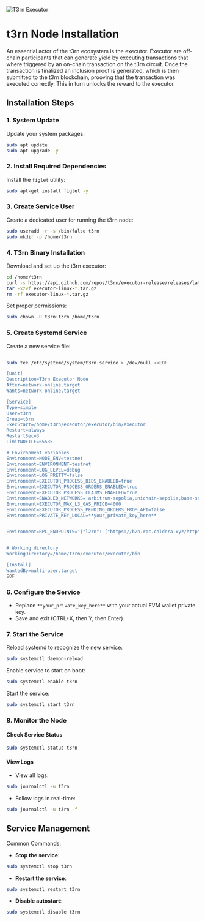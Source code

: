 ![T3rn Executor](https://github.com/0xAJPanda/t3rn-executor/blob/main/1500x500.jpg)
# t3rn Node Installation

An essential actor of the t3rn ecosystem is the executor. Executor are off-chain participants that can generate yield by executing transactions that where triggered by an on-chain transaction on the t3rn circuit. Once the transaction is finalized an inclusion proof is generated, which is then submitted to the t3rn blockchain, prooving that the transaction was executed correctly. This in turn unlocks the reward to the executor.

## Installation Steps

### 1. System Update
Update your system packages:

```bash
sudo apt update
sudo apt upgrade -y
```

### 2. Install Required Dependencies
Install the `figlet` utility:

```bash
sudo apt-get install figlet -y
```

### 3. Create Service User
Create a dedicated user for running the t3rn node:

```bash
sudo useradd -r -s /bin/false t3rn
sudo mkdir -p /home/t3rn
```

### 4. T3rn Binary Installation
Download and set up the t3rn executor:

```bash
cd /home/t3rn
curl -s https://api.github.com/repos/t3rn/executor-release/releases/latest | grep -Po '"tag_name": "\K.*?(?=")' | xargs -I {} wget https://github.com/t3rn/executor-release/releases/download/{}/executor-linux-{}.tar.gz
tar -xzvf executor-linux-*.tar.gz
rm -rf executor-linux-*.tar.gz
```

Set proper permissions:

```bash
sudo chown -R t3rn:t3rn /home/t3rn
```

### 5. Create Systemd Service
Create a new service file:

```bash

sudo tee /etc/systemd/system/t3rn.service > /dev/null <<EOF

[Unit]
Description=T3rn Executor Node
After=network-online.target
Wants=network-online.target

[Service]
Type=simple
User=t3rn
Group=t3rn
ExecStart=/home/t3rn/executor/executor/bin/executor
Restart=always
RestartSec=3
LimitNOFILE=65535

# Environment variables
Environment=NODE_ENV=testnet
Environment=ENVIRONMENT=testnet
Environment=LOG_LEVEL=debug
Environment=LOG_PRETTY=false
Environment=EXECUTOR_PROCESS_BIDS_ENABLED=true
Environment=EXECUTOR_PROCESS_ORDERS_ENABLED=true
Environment=EXECUTOR_PROCESS_CLAIMS_ENABLED=true
Environment=ENABLED_NETWORKS='arbitrum-sepolia,unichain-sepolia,base-sepolia,optimism-sepolia,l2rn'
Environment=EXECUTOR_MAX_L3_GAS_PRICE=4000
Environment=EXECUTOR_PROCESS_PENDING_ORDERS_FROM_API=false
Environment=PRIVATE_KEY_LOCAL=**your_private_key_here**


Environment=RPC_ENDPOINTS='{"l2rn": ["https://b2n.rpc.caldera.xyz/http"],"arbt": ["https://arbitrum-sepolia.drpc.org", "https://sepolia-rollup.arbitrum.io/rpc"],"bast": ["https://base-sepolia-rpc.publicnode.com", "https://base-sepolia.drpc.org"],"opst": ["https://sepolia.optimism.io", "https://optimism-sepolia.drpc.org"],"unit": ["https://unichain-sepolia.drpc.org","https://sepolia.unichain.org"]'


# Working directory
WorkingDirectory=/home/t3rn/executor/executor/bin

[Install]
WantedBy=multi-user.target
EOF
```

### 6. Configure the Service

- Replace `**your_private_key_here**` with your actual EVM wallet private key.
- Save and exit (CTRL+X, then Y, then Enter).

### 7. Start the Service

Reload systemd to recognize the new service:

```bash
sudo systemctl daemon-reload
```

Enable service to start on boot:

```bash
sudo systemctl enable t3rn
```

Start the service:

```bash
sudo systemctl start t3rn
```

### 8. Monitor the Node

#### Check Service Status

```bash
sudo systemctl status t3rn
```

#### View Logs

- View all logs:

```bash
sudo journalctl -u t3rn
```

- Follow logs in real-time:

```bash
sudo journalctl -u t3rn -f
```

## Service Management

Common Commands:

- **Stop the service**: 

```bash
sudo systemctl stop t3rn
```

- **Restart the service**: 

```bash
sudo systemctl restart t3rn
```

- **Disable autostart**: 

```bash
sudo systemctl disable t3rn
```
